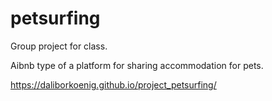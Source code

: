 # petsurfing

Group project for class. 

Aibnb type of a platform for sharing accommodation for pets.

https://daliborkoenig.github.io/project_petsurfing/
